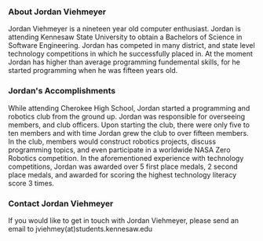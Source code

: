 ### About Jordan Viehmeyer
Jordan Viehmeyer is a nineteen year old computer enthusiast. Jordan is attending Kennesaw State University to obtain a Bachelors of Science in Software Engineering. Jordan has competed in many district, and state level technology competitions in which he successfully placed in. At the moment Jordan has higher than average programming fundemental skills, for he started programming when he was fifteen years old. 

### Jordan's Accomplishments
While attending Cherokee High School, Jordan started a programming and robotics club from the ground up. Jordan was responsible for overseeing members, and club officers. Upon starting the club, there were only five to ten members and with time Jordan grew the club to over fifteen members. In the club, members would construct robotics projects, discuss programming topics, and even participate in a worldwide NASA Zero Robotics competition. In the aforementioned experience with technology competitions, Jordan was awarded over 5 first place medals, 2 second place medals, and awarded for scoring the highest technology literacy score 3 times. 

### Contact Jordan Viehmeyer
If you would like to get in touch with Jordan Viehmeyer, please send an email to jviehmey(at)students.kennesaw.edu

